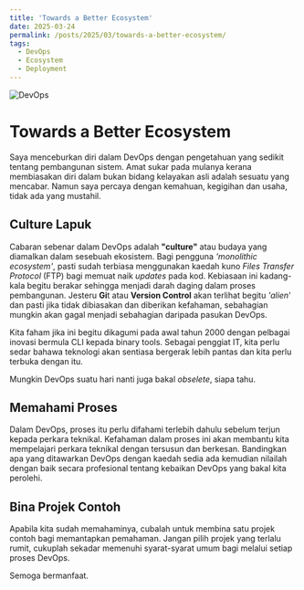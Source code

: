 ```yaml
---
title: 'Towards a Better Ecosystem'
date: 2025-03-24
permalink: /posts/2025/03/towards-a-better-ecosystem/
tags:
  - DevOps
  - Ecosystem
  - Deployment
---
```


![DevOps](https://penguin-technology.com/wp-content/uploads/2023/09/devops-loop-2048x971.png)


# Towards a Better Ecosystem
Saya menceburkan diri dalam DevOps dengan pengetahuan yang sedikit tentang pembangunan sistem. Amat sukar pada mulanya kerana membiasakan diri dalam bukan bidang kelayakan asli adalah sesuatu yang mencabar. Namun saya percaya dengan kemahuan, kegigihan dan usaha, tidak ada yang mustahil.


## Culture Lapuk

Cabaran sebenar dalam DevOps adalah **"culture"** atau budaya yang diamalkan dalam sesebuah ekosistem. Bagi pengguna *'monolithic ecosystem'*, pasti sudah terbiasa menggunakan kaedah kuno *Files Transfer Protocol* (FTP) bagi memuat naik *updates* pada kod. Kebiasaan ini kadang-kala begitu berakar sehingga menjadi darah daging dalam proses pembangunan. Jesteru **Gi**t atau **Version Control** akan terlihat begitu *'alien*' dan pasti jika tidak dibiasakan dan diberikan kefahaman, sebahagian mungkin akan gagal menjadi sebahagian daripada pasukan DevOps. 

Kita faham jika ini begitu dikagumi pada awal tahun 2000 dengan pelbagai inovasi bermula CLI kepada binary tools. Sebagai penggiat IT, kita perlu sedar bahawa teknologi akan sentiasa bergerak lebih pantas dan kita perlu terbuka dengan itu. 

Mungkin DevOps suatu hari nanti juga bakal *obselete*, siapa tahu.

## Memahami Proses

Dalam DevOps, proses itu perlu difahami terlebih dahulu sebelum terjun kepada perkara teknikal. Kefahaman dalam proses ini akan membantu kita mempelajari perkara teknikal dengan tersusun dan berkesan. Bandingkan apa yang ditawarkan DevOps dengan kaedah sedia ada kemudian nilailah dengan baik secara profesional tentang kebaikan DevOps yang bakal kita perolehi.

## Bina Projek Contoh

Apabila kita sudah memahaminya, cubalah untuk membina satu projek contoh bagi memantapkan pemahaman. Jangan pilih projek yang terlalu rumit, cukuplah sekadar memenuhi syarat-syarat umum bagi melalui setiap proses DevOps.

Semoga bermanfaat.
